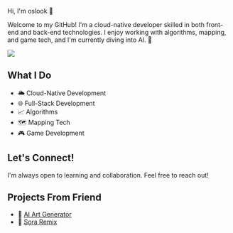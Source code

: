 Hi, I'm oslook 👋

Welcome to my GitHub! I'm a cloud-native developer skilled in both front-end and back-end technologies. I enjoy working with algorithms, mapping, and game tech, and I'm currently diving into AI. 🤖

![](https://komarev.com/ghpvc/?username=oslook&style=flat-square)

## What I Do
- 🌥️ Cloud-Native Development
- 🌐 Full-Stack Development
- 📈 Algorithms
- 🗺️ Mapping Tech
- 🎮 Game Development

## Let's Connect!
I'm always open to learning and collaboration. Feel free to reach out!

## Projects From Friend

- 🎯 [AI Art Generator](https://www.ai-art-generator.net)
- 🎯 [Sora Remix](https://www.SoraRemix.com)
